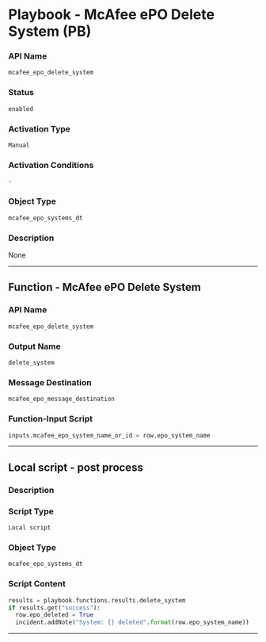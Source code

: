 <!--
    DO NOT MANUALLY EDIT THIS FILE
    THIS FILE IS AUTOMATICALLY GENERATED WITH resilient-sdk codegen
    Generated with resilient-sdk v50.0.151
-->

# Playbook - McAfee ePO Delete System (PB)

### API Name
`mcafee_epo_delete_system`

### Status
`enabled`

### Activation Type
`Manual`

### Activation Conditions
`-`

### Object Type
`mcafee_epo_systems_dt`

### Description
None


---
## Function - McAfee ePO Delete System

### API Name
`mcafee_epo_delete_system`

### Output Name
`delete_system`

### Message Destination
`mcafee_epo_message_destination`

### Function-Input Script
```python
inputs.mcafee_epo_system_name_or_id = row.epo_system_name
```

---

## Local script - post process

### Description


### Script Type
`Local script`

### Object Type
`mcafee_epo_systems_dt`

### Script Content
```python
results = playbook.functions.results.delete_system
if results.get("success"):
  row.epo_deleted = True
  incident.addNote("System: {} deleted".format(row.epo_system_name))
```

---

